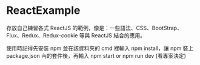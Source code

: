 # ReactExample

存放自己練習各式 ReactJS 的範例，像是：一些語法、CSS、BootStrap、Flux、Redux、Redux-cookie 等與 ReactJS 結合的應用。

使用時記得先安裝 npm 並在該資料夾的 cmd 裡輸入 npm install，讓 npm 裝上 package.json 內的套件後，再輸入 npm start or npm run dev (看專案決定)
